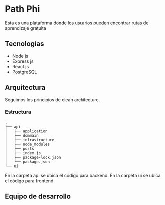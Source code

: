 # Path Phi
Esta es una plataforma donde los usuarios pueden encontrar rutas de aprendizaje gratuita

## Tecnologías
- Node js
- Express js
- React js
- PostgreSQL

## Arquitectura
Seguimos los principios de clean architecture.

### Estructura
    .
    ├── api
    │   ├── application   
    │   ├── dommain
    │   ├── infrastructure
    │   ├── node_modules
    │   ├── ports 
    │   ├── index.js
    │   ├── package-lock.json  
    │   └── package.json  
    └── ui

En la carpeta api se ubica el código para backend.
En la carpeta ui se ubica el código para frontend.

## Equipo de desarrollo